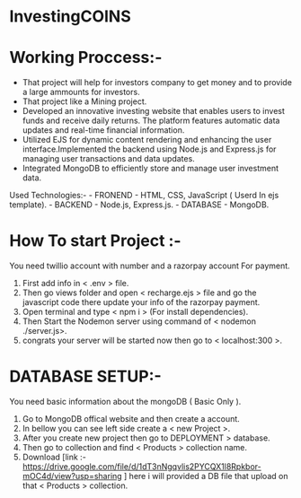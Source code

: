 # InvestingCOINS


# Working Proccess:-
- That project will help for investors company to get money and to provide a large ammounts for investors.
- That project like a Mining project.
- Developed an innovative investing website that enables users to invest
funds and receive daily returns. The platform features automatic data updates and
real-time financial information.
- Utilized EJS for dynamic content rendering and enhancing the
user interface.Implemented the backend using Node.js and Express.js for managing
user transactions and data updates.
- Integrated MongoDB to efficiently store and manage user investment data.




Used Technologies:- - FRONEND - HTML, CSS, JavaScript ( Userd In ejs template).
                    - BACKEND - Node.js, Express.js.
                    - DATABASE - MongoDB.




# How To start Project :-
You need twillio account with number and a razorpay account For payment.

1) First add info in < .env > file.
2) Then go views folder and open < recharge.ejs > file and go the javascript code there update your info of the razorpay payment.
3) Open terminal and type < npm i > (For install dependencies).
4) Then Start the Nodemon server using command of < nodemon ./server.js>.
5) congrats your server will be started now then go to < localhost:300 >.

# DATABASE SETUP:-
You need basic information about the mongoDB ( Basic Only ).

1) Go to MongoDB offical website and then create a account.
2) In bellow you can see left side create a < new Project >.
3) After you create new project then go to  DEPLOYMENT > database.
4) Then go to collection and find < Products > collection name.
5)  Download [link :- https://drive.google.com/file/d/1dT3nNgqvlis2PYCQX1l8Rpkbor-mOC4d/view?usp=sharing ] here i will provided a DB file that upload on that < Products > collection.



